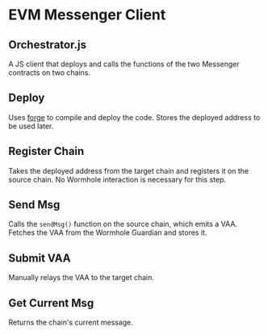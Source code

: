 # EVM Messenger Client

## Orchestrator.js
A JS client that deploys and calls the functions of the two Messenger contracts on two chains.

## Deploy
Uses [forge](https://getfoundry.sh) to compile and deploy the code. Stores the deployed address to be used later.

## Register Chain
Takes the deployed address from the target chain and registers it on the source chain. No Wormhole interaction is necessary for this step.

## Send Msg
Calls the `sendMsg()` function on the source chain, which emits a VAA. Fetches the VAA from the Wormhole Guardian and stores it.

## Submit VAA
Manually relays the VAA to the target chain.

## Get Current Msg
Returns the chain's current message.
